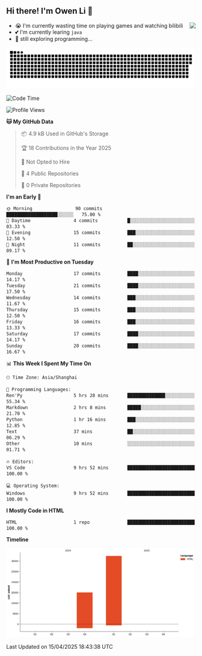 ## Hi there! I'm Owen Li 👋

<a href="https://github.com/owenllli">
  <img align="right" src="https://github-readme-stats.vercel.app/api/top-langs/?username=owenllli&layout=normal" />
</a>

- 😭 I'm currently wasting time on playing games and watching bilibili
- 💕 I'm currently learing `java`
- 🤔 still exploring programming...

<!--
![Top Langs](https://github-readme-stats.vercel.app/api/top-langs/?username=owenllli&layout=normal)
-->

<picture>
  <source media="(prefers-color-scheme: dark)" srcset="https://raw.githubusercontent.com/owenllli/owenllli/output/github-snake-dark.svg" />
  <source media="(prefers-color-scheme: light)" srcset="https://raw.githubusercontent.com/owenllli/owenllli/output/github-snake.svg" />
  <img alt="github-snake" src="https://raw.githubusercontent.com/owenllli/owenllli/output/github-snake.svg" />
</picture>

<!--START_SECTION:waka-->
![Code Time](http://img.shields.io/badge/Code%20Time-135%20hrs%2048%20mins-blue)

![Profile Views](http://img.shields.io/badge/Profile%20Views-0-blue)

**🐱 My GitHub Data** 

> 📦 4.9 kB Used in GitHub's Storage 
 > 
> 🏆 18 Contributions in the Year 2025
 > 
> 🚫 Not Opted to Hire
 > 
> 📜 4 Public Repositories 
 > 
> 🔑 0 Private Repositories 
 > 
**I'm an Early 🐤** 

```text
🌞 Morning                90 commits          ███████████████████░░░░░░   75.00 % 
🌆 Daytime                4 commits           █░░░░░░░░░░░░░░░░░░░░░░░░   03.33 % 
🌃 Evening                15 commits          ███░░░░░░░░░░░░░░░░░░░░░░   12.50 % 
🌙 Night                  11 commits          ██░░░░░░░░░░░░░░░░░░░░░░░   09.17 % 
```
📅 **I'm Most Productive on Tuesday** 

```text
Monday                   17 commits          ████░░░░░░░░░░░░░░░░░░░░░   14.17 % 
Tuesday                  21 commits          ████░░░░░░░░░░░░░░░░░░░░░   17.50 % 
Wednesday                14 commits          ███░░░░░░░░░░░░░░░░░░░░░░   11.67 % 
Thursday                 15 commits          ███░░░░░░░░░░░░░░░░░░░░░░   12.50 % 
Friday                   16 commits          ███░░░░░░░░░░░░░░░░░░░░░░   13.33 % 
Saturday                 17 commits          ████░░░░░░░░░░░░░░░░░░░░░   14.17 % 
Sunday                   20 commits          ████░░░░░░░░░░░░░░░░░░░░░   16.67 % 
```


📊 **This Week I Spent My Time On** 

```text
🕑︎ Time Zone: Asia/Shanghai

💬 Programming Languages: 
Ren'Py                   5 hrs 28 mins       ██████████████░░░░░░░░░░░   55.34 % 
Markdown                 2 hrs 8 mins        █████░░░░░░░░░░░░░░░░░░░░   21.70 % 
Python                   1 hr 16 mins        ███░░░░░░░░░░░░░░░░░░░░░░   12.85 % 
Text                     37 mins             ██░░░░░░░░░░░░░░░░░░░░░░░   06.29 % 
Other                    10 mins             ░░░░░░░░░░░░░░░░░░░░░░░░░   01.71 % 

🔥 Editors: 
VS Code                  9 hrs 52 mins       █████████████████████████   100.00 % 

💻 Operating System: 
Windows                  9 hrs 52 mins       █████████████████████████   100.00 % 
```

**I Mostly Code in HTML** 

```text
HTML                     1 repo              █████████████████████████   100.00 % 
```



**Timeline**

![Lines of Code chart](https://raw.githubusercontent.com/owenllli/owenllli/main/assets/bar_graph.png)


 Last Updated on 15/04/2025 18:43:38 UTC
<!--END_SECTION:waka-->
